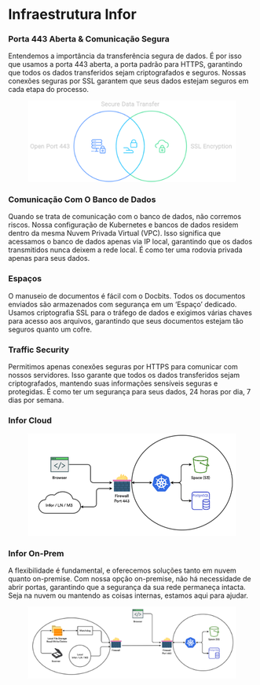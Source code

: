 # Infraestrutura Infor

### Porta 443 Aberta & Comunicação Segura

Entendemos a importância da transferência segura de dados. É por isso que usamos a porta 443 aberta, a porta padrão para HTTPS, garantindo que todos os dados transferidos sejam criptografados e seguros. Nossas conexões seguras por SSL garantem que seus dados estejam seguros em cada etapa do processo.

<figure><img src="../.gitbook/assets/inforInfratructure1.svg" alt=""><figcaption></figcaption></figure>

### Comunicação Com O Banco de Dados

Quando se trata de comunicação com o banco de dados, não corremos riscos. Nossa configuração de Kubernetes e bancos de dados residem dentro da mesma Nuvem Privada Virtual (VPC). Isso significa que acessamos o banco de dados apenas via IP local, garantindo que os dados transmitidos nunca deixem a rede local. É como ter uma rodovia privada apenas para seus dados.

### Espaços

O manuseio de documentos é fácil com o Docbits. Todos os documentos enviados são armazenados com segurança em um ‘Espaço’ dedicado. Usamos criptografia SSL para o tráfego de dados e exigimos várias chaves para acesso aos arquivos, garantindo que seus documentos estejam tão seguros quanto um cofre.

### Traffic Security

Permitimos apenas conexões seguras por HTTPS para comunicar com nossos servidores. Isso garante que todos os dados transferidos sejam criptografados, mantendo suas informações sensíveis seguras e protegidas. É como ter um segurança para seus dados, 24 horas por dia, 7 dias por semana.

### Infor Cloud

<figure><img src="../.gitbook/assets/inforInrastructure2.webp" alt=""><figcaption></figcaption></figure>

### Infor On-Prem

A flexibilidade é fundamental, e oferecemos soluções tanto em nuvem quanto on-premise. Com nossa opção on-premise, não há necessidade de abrir portas, garantindo que a segurança da sua rede permaneça intacta. Seja na nuvem ou mantendo as coisas internas, estamos aqui para ajudar.

<figure><img src="../.gitbook/assets/inforInfrastructure3.webp" alt=""><figcaption></figcaption></figure>
